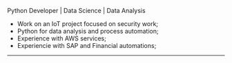 Python Developer | Data Science | Data Analysis

* Work on an IoT project focused on security work;
* Python for data analysis and process automation;
* Experience with AWS services;
* Experiencie with SAP and Financial automations;
----

